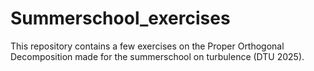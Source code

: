 # Summerschool_exercises
This repository contains a few exercises on the Proper Orthogonal Decomposition made for the summerschool on turbulence (DTU 2025).
